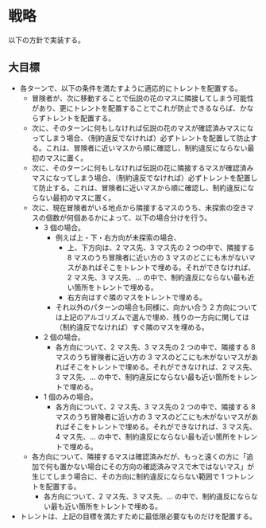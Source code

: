 # 戦略

以下の方針で実装する。

## 大目標

- 各ターンで、以下の条件を満たすように適応的にトレントを配置する。
  - 冒険者が、次に移動することで伝説の花のマスに隣接してしまう可能性があり、更にトレントを配置することでこれが防止できるならば、かならずトレントを配置する。
  - 次に、そのターンに何もしなければ伝説の花のマスが確認済みマスになってしまう場合、（制約違反でなければ）必ずトレントを配置して防止する。これは、冒険者に近いマスから順に確認し、制約違反にならない最初のマスに置く。
  - 次に、そのターンに何もしなければ伝説の花に隣接するマスが確認済みマスになってしまう場合、（制約違反でなければ）必ずトレントを配置して防止する。これは、冒険者に近いマスから順に確認し、制約違反にならない最初のマスに置く。
  - 次に、現在冒険者がいる地点から隣接するマスのうち、未探索の空きマスの個数が何個あるかによって、以下の場合分けを行う。
    - 3 個の場合。
      - 例えば上・下・右方向が未探索の場合、
        - 上、下方向は、2 マス先、3 マス先の 2 つの中で、隣接する 8 マスのうち冒険者に近い方の 3 マスのどこにも木がないマスがあればそこをトレントで埋める。それができなければ、2 マス先、3 マス先、... の中で、制約違反にならない最も近い箇所をトレントで埋める。
        - 右方向はすぐ隣のマスをトレントで埋める。
      - それ以外のパターンの場合も同様に、向かい合う 2 方向については上記のアルゴリズムで選んで埋め、残りの一方向に関しては（制約違反でなければ）すぐ隣のマスを埋める。
    - 2 個の場合。
      - 各方向について、2 マス先、3 マス先の 2 つの中で、隣接する 8 マスのうち冒険者に近い方の 3 マスのどこにも木がないマスがあればそこをトレントで埋める。それができなければ、2 マス先、3 マス先、... の中で、制約違反にならない最も近い箇所をトレントで埋める。
    - 1 個のみの場合。
      - 各方向について、2 マス先、3 マス先の 2 つの中で、隣接する 8 マスのうち冒険者に近い方の 3 マスのどこにも木がないマスがあればそこをトレントで埋める。それができなければ、3 マス先、4 マス先、... の中で、制約違反にならない最も近い箇所をトレントで埋める。
  - 各方向について、隣接するマスは確認済みだが、もっと遠くの方に「追加で何も置かない場合にその方向の確認済みマスで木ではないマス」が生じてしまう場合に、その方向に制約違反にならない範囲で 1 つトレントを配置する。
    - 各方向について、2 マス先、3 マス先、... の中で、制約違反にならない最も近い箇所をトレントで埋める。
- トレントは、上記の目標を満たすために最低限必要なものだけを配置する。
